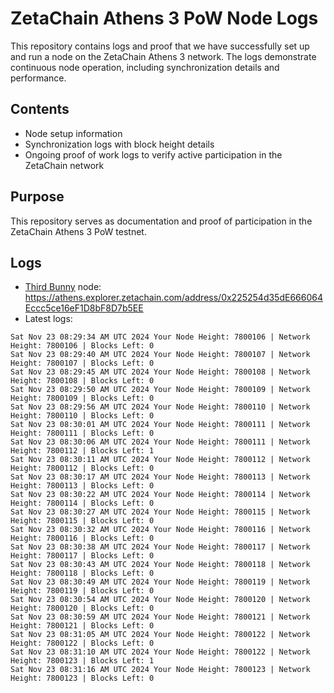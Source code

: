 # ZetaChain Athens 3 PoW Node Logs
This repository contains logs and proof that we have successfully set up and run a node on the ZetaChain Athens 3 network. The logs demonstrate continuous node operation, including synchronization details and performance.

## Contents
- Node setup information
- Synchronization logs with block height details
- Ongoing proof of work logs to verify active participation in the ZetaChain network

## Purpose
This repository serves as documentation and proof of participation in the ZetaChain Athens 3 PoW testnet.

## Logs

- [Third Bunny](https://thirdbunny.xyz/) node: https://athens.explorer.zetachain.com/address/0x225254d35dE666064Eccc5ce16eF1D8bF8D7b5EE
- Latest logs:
```
Sat Nov 23 08:29:34 AM UTC 2024 Your Node Height: 7800106 | Network Height: 7800106 | Blocks Left: 0
Sat Nov 23 08:29:40 AM UTC 2024 Your Node Height: 7800107 | Network Height: 7800107 | Blocks Left: 0
Sat Nov 23 08:29:45 AM UTC 2024 Your Node Height: 7800108 | Network Height: 7800108 | Blocks Left: 0
Sat Nov 23 08:29:50 AM UTC 2024 Your Node Height: 7800109 | Network Height: 7800109 | Blocks Left: 0
Sat Nov 23 08:29:56 AM UTC 2024 Your Node Height: 7800110 | Network Height: 7800110 | Blocks Left: 0
Sat Nov 23 08:30:01 AM UTC 2024 Your Node Height: 7800111 | Network Height: 7800111 | Blocks Left: 0
Sat Nov 23 08:30:06 AM UTC 2024 Your Node Height: 7800111 | Network Height: 7800112 | Blocks Left: 1
Sat Nov 23 08:30:11 AM UTC 2024 Your Node Height: 7800112 | Network Height: 7800112 | Blocks Left: 0
Sat Nov 23 08:30:17 AM UTC 2024 Your Node Height: 7800113 | Network Height: 7800113 | Blocks Left: 0
Sat Nov 23 08:30:22 AM UTC 2024 Your Node Height: 7800114 | Network Height: 7800114 | Blocks Left: 0
Sat Nov 23 08:30:27 AM UTC 2024 Your Node Height: 7800115 | Network Height: 7800115 | Blocks Left: 0
Sat Nov 23 08:30:32 AM UTC 2024 Your Node Height: 7800116 | Network Height: 7800116 | Blocks Left: 0
Sat Nov 23 08:30:38 AM UTC 2024 Your Node Height: 7800117 | Network Height: 7800117 | Blocks Left: 0
Sat Nov 23 08:30:43 AM UTC 2024 Your Node Height: 7800118 | Network Height: 7800118 | Blocks Left: 0
Sat Nov 23 08:30:49 AM UTC 2024 Your Node Height: 7800119 | Network Height: 7800119 | Blocks Left: 0
Sat Nov 23 08:30:54 AM UTC 2024 Your Node Height: 7800120 | Network Height: 7800120 | Blocks Left: 0
Sat Nov 23 08:30:59 AM UTC 2024 Your Node Height: 7800121 | Network Height: 7800121 | Blocks Left: 0
Sat Nov 23 08:31:05 AM UTC 2024 Your Node Height: 7800122 | Network Height: 7800122 | Blocks Left: 0
Sat Nov 23 08:31:10 AM UTC 2024 Your Node Height: 7800122 | Network Height: 7800123 | Blocks Left: 1
Sat Nov 23 08:31:16 AM UTC 2024 Your Node Height: 7800123 | Network Height: 7800123 | Blocks Left: 0
```
